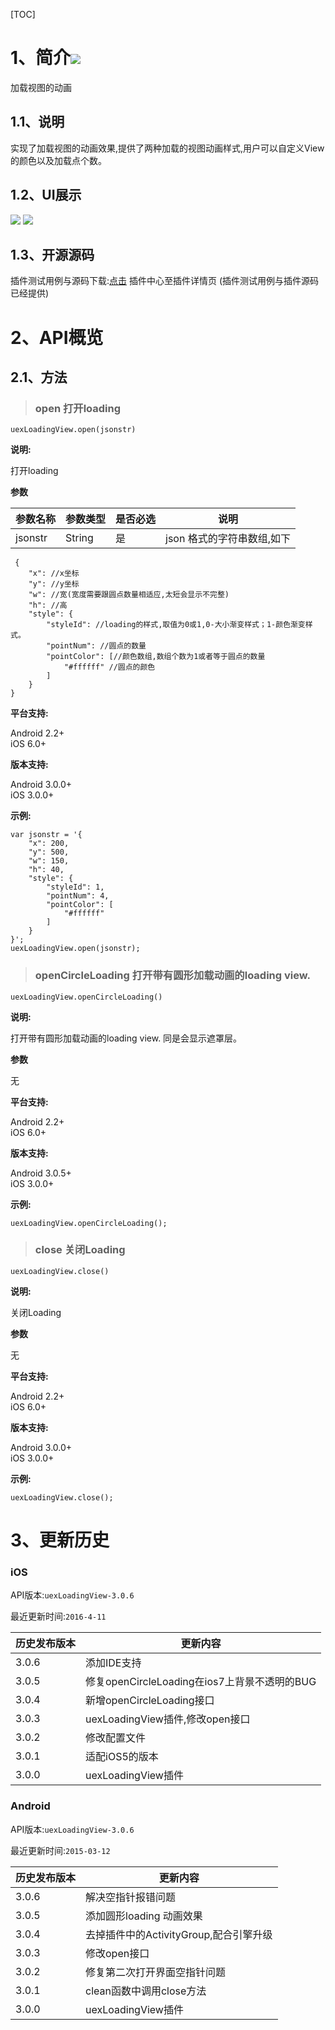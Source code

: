 [TOC]
# 1、简介[![](http://appcan-download.oss-cn-beijing.aliyuncs.com/%E5%85%AC%E6%B5%8B%2Fgf.png)]()
加载视图的动画
## 1.1、说明
实现了加载视图的动画效果,提供了两种加载的视图动画样式,用户可以自定义View的颜色以及加载点个数。
## 1.2、UI展示
 ![](/docImg/975/loading.png)  ![](/docImg/975/loading1&#40;1&#41;.png)
## 1.3、开源源码
插件测试用例与源码下载:[点击](http://plugin.appcan.cn/details.html?id=453_index) 插件中心至插件详情页 (插件测试用例与插件源码已经提供)

# 2、API概览

## 2.1、方法

> ### open 打开loading

`uexLoadingView.open(jsonstr)`

**说明:**

打开loading

**参数**

|  参数名称 | 参数类型  | 是否必选  |  说明 |
| ----- | ----- | ----- | ----- |
| jsonstr | String | 是 |json 格式的字符串数组,如下 |

```
 {  
    "x": //x坐标
    "y": //y坐标
    "w": //宽(宽度需要跟圆点数量相适应,太短会显示不完整)
    "h": //高
    "style": {
        "styleId": //loading的样式,取值为0或1,0-大小渐变样式；1-颜色渐变样式。
        "pointNum": //圆点的数量
        "pointColor": [//颜色数组,数组个数为1或者等于圆点的数量
            "#ffffff" //圆点的颜色
        ]
    }
}
```

**平台支持:**

  
Android 2.2+  
iOS 6.0+

**版本支持:**

  
Android 3.0.0+  
iOS 3.0.0+

**示例:**

```
var jsonstr = '{
    "x": 200, 
    "y": 500, 
    "w": 150, 
    "h": 40, 
    "style": {
        "styleId": 1, 
        "pointNum": 4, 
        "pointColor": [
            "#ffffff"
        ]
    }
}';
uexLoadingView.open(jsonstr);
```

> ### openCircleLoading 打开带有圆形加载动画的loading view.

`uexLoadingView.openCircleLoading()`

**说明:**

打开带有圆形加载动画的loading view. 同是会显示遮罩层。

**参数**

无

**平台支持:**

  
Android 2.2+  
iOS 6.0+

**版本支持:**

  
Android 3.0.5+  
iOS 3.0.0+

**示例:**

```
uexLoadingView.openCircleLoading();
```

> ### close 关闭Loading

`uexLoadingView.close()`

**说明:**

关闭Loading

**参数**

无

**平台支持:**

  
Android 2.2+  
iOS 6.0+

**版本支持:**

  
Android 3.0.0+  
iOS 3.0.0+

**示例:**

```
uexLoadingView.close();
```

# 3、更新历史

### iOS

API版本:`uexLoadingView-3.0.6`

最近更新时间:`2016-4-11`

| 历史发布版本 | 更新内容 |
| ----- | ----- |
| 3.0.6 | 添加IDE支持 |
| 3.0.5 | 修复openCircleLoading在ios7上背景不透明的BUG |
| 3.0.4 | 新增openCircleLoading接口 |
| 3.0.3 | uexLoadingView插件,修改open接口 |
| 3.0.2 | 修改配置文件 |
| 3.0.1 | 适配iOS5的版本 |
| 3.0.0 | uexLoadingView插件 |

### Android

API版本:`uexLoadingView-3.0.6`

最近更新时间:`2015-03-12`

| 历史发布版本 | 更新内容 |
| ----- | ----- |
| 3.0.6 | 解决空指针报错问题 |
| 3.0.5 | 添加圆形loading 动画效果 |
| 3.0.4 | 去掉插件中的ActivityGroup,配合引擎升级 |
| 3.0.3 | 修改open接口 |
| 3.0.2 | 修复第二次打开界面空指针问题 |
| 3.0.1 | clean函数中调用close方法 |
| 3.0.0 | uexLoadingView插件 |
